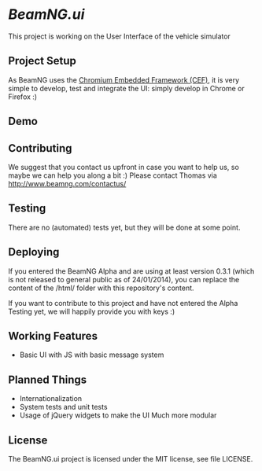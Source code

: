 # _BeamNG.ui_

This project is working on the User Interface of the vehicle simulator 

## Project Setup

As BeamNG uses the [Chromium Embedded Framework (CEF)](https://code.google.com/p/chromiumembedded/), it is very simple to develop, test and integrate the UI: simply develop in Chrome or Firefox :)

## Demo

## Contributing

We suggest that you contact us upfront in case you want to help us, so maybe we can help you along a bit :)
Please contact Thomas via http://www.beamng.com/contactus/

## Testing

There are no (automated) tests yet, but they will be done at some point.

## Deploying

If you entered the BeamNG Alpha and are using at least version 0.3.1 (which is not released to general public as of 24/01/2014), you can replace the content of the /html/ folder with this repository's content.

If you want to contribute to this project and have not entered the Alpha Testing yet, we will happily provide you with keys :)

## Working Features

* Basic UI with JS with basic message system

## Planned Things

* Internationalization
* System tests and unit tests
* Usage of jQuery widgets to make the UI Much more modular

## License

The BeamNG.ui project is licensed under the MIT license, see file LICENSE.
